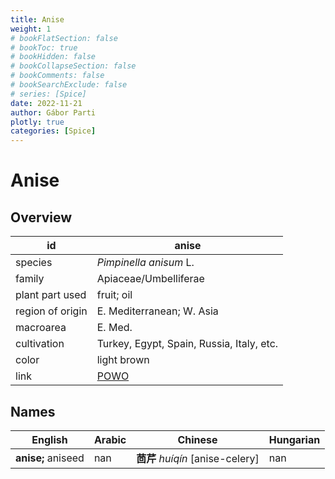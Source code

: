 ```yaml
---
title: Anise
weight: 1
# bookFlatSection: false
# bookToc: true
# bookHidden: false
# bookCollapseSection: false
# bookComments: false
# bookSearchExclude: false
# series: [Spice]
date: 2022-11-21
author: Gábor Parti
plotly: true
categories: [Spice]
---
```


# Anise

## Overview

|       id       |                       anise                       |
|----------------|---------------------------------------------------|
|     species    |               *Pimpinella anisum* L.              |
|     family     |               Apiaceae/Umbelliferae               |
| plant part used|                     fruit; oil                    |
|region of origin|             E. Mediterranean; W. Asia             |
|    macroarea   |                      E. Med.                      |
|   cultivation  |     Turkey, Egypt, Spain, Russia, Italy, etc.     |
|      color     |                    light brown                    |
|      link      |[POWO](https://powo.science.kew.org/taxon/846658-1)|

 ## Names
|      English     |Arabic|            Chinese           |Hungarian|
|------------------|------|------------------------------|---------|
|**anise;** aniseed|  nan |**茴芹** *huíqín* [anise-celery]|   nan   |